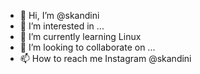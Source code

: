 - 👋 Hi, I’m @skandini
- 👀 I’m interested in ...
- 🌱 I’m currently learning Linux 
- 💞️ I’m looking to collaborate on ...
- 📫 How to reach me Instagram @skandini

<!---
skandini/skandini is a ✨ special ✨ repository because its `README.md` (this file) appears on your GitHub profile.
You can click the Preview link to take a look at your changes.
--->
